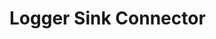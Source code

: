 # Logger Sink Connector

<!-- The logger sink logs a message about the connector and record details and can be used for testing purposes.

## Quickstart

Create a connector by sending a `POST` request to `connectors/create/{connector_id}` where `{connector_id}` is the unique identifier for the connector.

:::: code-group
::: code-group-item Powershell

```powershell
$JSON = @"
{
  "settings": {
    "InstanceTypeName": "EventStore.Connectors.Testing.LoggerSink",
    "Subscription:Filter:Scope": "Stream",
    "Subscription:Filter:Expression": "^\\$connectors\\/[^\\/]+\\/leases",
    "Subscription:InitialPosition": "Earliest"
  }
}
"@

curl.exe -X POST `
  -H "Content-Type: application/json" `
  -d $JSON `
  http://localhost:2113/connectors/create/demo-logger-sink
```

:::
::: code-group-item Bash

```bash
JSON='{
  "settings": {
    "InstanceTypeName": "EventStore.Connectors.Testing.LoggerSink",
    "Subscription:Filter:Scope": "Stream",
    "Subscription:Filter:Expression": "^\\$connectors\\/[^\\/]+\\/leases",
    "Subscription:InitialPosition": "Earliest"
  }
}'

curl -X POST \
  -H "Content-Type: application/json" \
  -d "$JSON" \
  http://localhost:2113/connectors/create/demo-logger-sink
```

:::
:::: -->

<!-- **Result** -->

<!-- ![Logger sink output](../images/logger-sink-outputs.png) -->